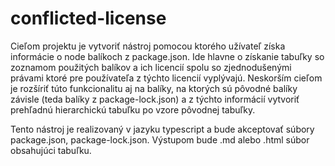 # conflicted-license
Cieľom projektu je vytvoriť nástroj pomocou ktorého užívateľ získa informácie o node balíkoch z package.json. 
Ide hlavne o získanie tabuľky so zoznamom použitých balíkov a ich licencií spolu so zjednodušenými právami ktoré pre používateľa z týchto licencií vyplývajú.
Neskorším cieľom je rozšíriť túto funkcionalitu aj na balíky, na ktorých sú pôvodné balíky závisle (teda balíky z package-lock.json) a z týchto informácií vytvoriť prehľadnú hierarchickú tabuľku po vzore pôvodnej tabuľky.

Tento nástroj je realizovaný v jazyku typescript a bude akceptovať súbory package.json, package-lock.json. Výstupom  bude .md alebo .html súbor obsahujúci tabuľku.
